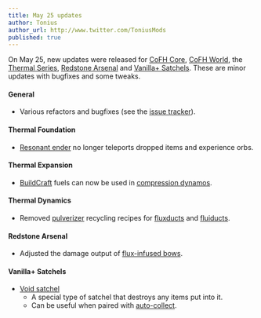 ```yaml
---
title: May 25 updates
author: Tonius
author_url: http://www.twitter.com/ToniusMods
published: true
---
```


On May 25, new updates were released for [CoFH Core](/docs/cofh-core-4/), [CoFH
World](/docs/cofh-world/), the [Thermal Series](/docs/#thermal-series),
[Redstone Arsenal](/docs/redstone-arsenal/) and [Vanilla+
Satchels](/docs/vanillaplus-satchels/). These are minor updates with bugfixes
and some tweaks.

#### General
* Various refactors and bugfixes (see the [issue
  tracker](https://github.com/CoFH/Feedback/issues?q=is%3Aissue+is%3Aclosed+label%3Afixed+sort%3Aupdated-desc)).

#### Thermal Foundation
* [Resonant ender](/docs/thermal-foundation-2/resonant-ender/) no longer teleports
  dropped items and experience orbs.

#### Thermal Expansion
* [BuildCraft](https://www.mod-buildcraft.com/) fuels can now be used in
  [compression dynamos](/docs/thermal-expansion-5/compression-dynamo/).

#### Thermal Dynamics
* Removed [pulverizer](/docs/thermal-expansion-5/pulverizer/) recycling recipes
  for [fluxducts](/docs/thermal-dynamics-2/fluxducts/) and
  [fluiducts](/docs/thermal-dynamics-2/fluiduct/).

#### Redstone Arsenal
* Adjusted the damage output of [flux-infused
  bows](/docs/redstone-arsenal/flux-infused-bow/).

#### Vanilla+ Satchels
* [Void satchel](/docs/vanillaplus-satchels/satchel/)
  * A special type of satchel that destroys any items put into it.
  * Can be useful when paired with
    [auto-collect](/docs/vanillaplus-satchels/satchel/#auto-collect).
